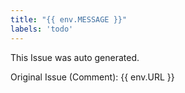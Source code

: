 ```yaml
---
title: "{{ env.MESSAGE }}"
labels: 'todo'
---
```

This Issue was auto generated.

Original Issue (Comment): {{ env.URL }}
